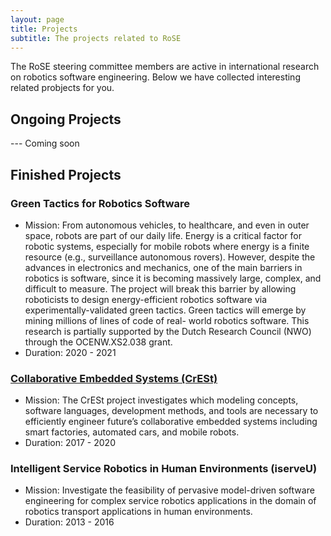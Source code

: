 ```yaml
---
layout: page
title: Projects
subtitle: The projects related to RoSE
---
```


The RoSE steering committee members are active in international research on robotics software engineering. Below we have collected interesting related probjects for you.

## Ongoing Projects

--- Coming soon

## Finished Projects

### Green Tactics for Robotics Software
- Mission: From autonomous vehicles, to healthcare, and even in outer space, robots are part of our daily life. Energy is a critical factor for robotic systems, especially for mobile robots where energy is a finite resource (e.g., surveillance autonomous rovers). However, despite the advances in electronics and mechanics, one of the main barriers in robotics is software, since it is becoming massively large, complex, and difficult to measure.
The project will break this barrier by allowing roboticists to design energy-efficient robotics software via experimentally-validated green tactics. Green tactics will emerge by mining millions of lines of code of real- world robotics software. 
This research is partially supported by the Dutch Research Council (NWO) through the OCENW.XS2.038 grant.
- Duration: 2020 - 2021

### [Collaborative Embedded Systems (CrESt)](https://crest.in.tum.de/)
- Mission: The CrESt project investigates which modeling concepts, software languages, development methods, and tools are necessary to efficiently engineer future’s collaborative embedded systems including smart factories, automated cars, and mobile robots.
- Duration: 2017 - 2020

### Intelligent Service Robotics in Human Environments (iserveU)
- Mission: Investigate the feasibility of pervasive model-driven software engineering for complex service robotics applications in the domain of robotics transport applications in human environments.
- Duration: 2013 - 2016

